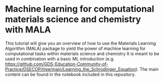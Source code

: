 # Machine learning for computational materials science and chemistry with MALA

This tutorial will give you an overview of how to use the Materials Learning Algorithm (MALA) package to yield the 
power of machine learning for computational tasks within materials science and chemistry
It is meant to be used in combination with a basic ML introduction (e.g. https://github.com/GDS-Education-Community-of-Practice/DSECOP/tree/main/Learning_the_Schrodinger_Equation).
The main content can be found in the notebook included in this repository. 
